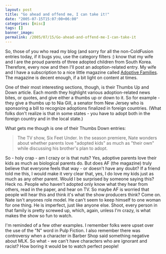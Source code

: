 ```yaml
---
layout: post
title: "Go ahead and offend me, I can take it!"
date: "2005-07-15T15:07:00+06:00"
categories: [misc]
tags: []
banner_image: 
permalink: /2005/07/15/Go-ahead-and-offend-me-I-can-take-it
---
```


So, those of you who read my blog (and sorry for all the non-ColdFusion entries today, if it bugs you, use the category filters :) know that my wife and I are the proud parents of three adopted children from South Korea. Therefore, every now and then I'll post an adoption-related entry. My wife and I have a subscription to a nice little magazine called <a href="http://www.adoptivefamilies.com">Adoptive Families</a>. The magazine is decent enough, if a bit light on content at times. 

One of their most interesting sections, though, is their Thumbs Up and Down article. Each month they highlight various adoption-related news bites, or quotes, and give either a thumbs up or down to it. So for example - they give a thumbs up to Nia Gill, a senator from New Jersey who is sponsoring a bill to recognize adoptions finalized in foreign countries. (What folks don't realize is that in some states - you have to adopt both in the foreign country and in the local state.)

What gets me though is one of their Thumbs Down entries:

<blockquote>
The TV show, Six Feet Under. In the season premiere, Nate wonders about whether parents love "adopted kids" as much as "their own" while discussing his brother's plan to adopt.
</blockquote>

So - holy crap - am I crazy or is that nuts? Yes, adoptive parents love their kids as much as biological parents do. But does AF (the magazine) truly believe that everyone feels that way - or doesn't have any doubt? If a friend told me this, I would make it very clear that, yes, I do love my kids just as much as any other parent. Would I be surprised by someone saying this? Heck no. People who haven't adopted only know what they hear from others, read in the paper, and hear on TV. So maybe AF is worried that people will hear this and think it's what the show producers think? Come on. Nate isn't anyones role model. He can't seem to keep himself to one woman for one thing. He is imperfect, just like anyone else. Shoot, every person in that family is pretty screwed up, which, again, unless I'm crazy, is what makes the show so fun to watch.

I'm reminded of a few other examples. I remember folks were upset over the use of the "N" word in Pulp Fiction. I also remember there was controversy when a character in Barber Shop said something negative about MLK. So what - we can't have characters who are ignorant and racist? How boring it would be to watch perfect people!